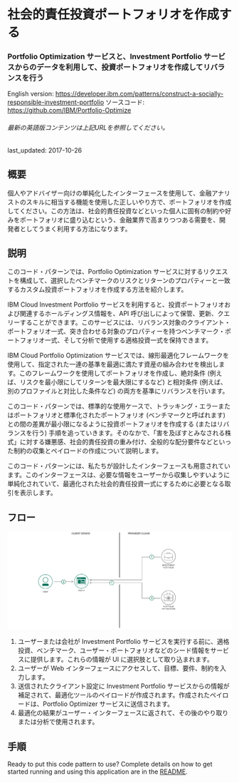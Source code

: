 # 社会的責任投資ポートフォリオを作成する

### Portfolio Optimization サービスと、Investment Portfolio サービスからのデータを利用して、投資ポートフォリオを作成してリバランスを行う

English version: https://developer.ibm.com/patterns/construct-a-socially-responsible-investment-portfolio
  ソースコード: https://github.com/IBM/Portfolio-Optimize

###### 最新の英語版コンテンツは上記URLを参照してください。
last_updated:    2017-10-26

 ## 概要

個人やアドバイザー向けの単純化したインターフェースを使用して、金融アナリストのスキルに相当する機能を使用した正しいやり方で、ポートフォリオを作成してください。この方法は、社会的責任投資などといった個人に固有の制約や好みをポートフォリオに盛り込むという、金融業界で高まりつつある需要を、開発者としてうまく利用する方法になります。

## 説明

このコード・パターンでは、Portfolio Optimization サービスに対するリクエストを構成して、選択したベンチマークのリスクとリターンのプロパティーと一致するカスタム投資ポートフォリオを作成する方法を紹介します。

IBM Cloud Investment Portfolio サービスを利用すると、投資ポートフォリオおよび関連するホールディングス情報を、API 呼び出しによって保管、更新、クエリーすることができます。このサービスには、リバランス対象のクライアント・ポートフォリオ一式、突き合わせる対象のプロパティーを持つベンチマーク・ポートフォリオ一式、そして分析で使用する適格投資一式を保持できます。

IBM Cloud Portfolio Optimization サービスでは、線形最適化フレームワークを使用して、指定された一連の基準を最適に満たす資産の組み合わせを検出します。このフレームワークを使用してポートフォリオを作成し、絶対条件 (例えば、リスクを最小限にしてリターンを最大限にするなど) と相対条件 (例えば、別のプロファイルと対比した条件など) の両方を基準にリバランスを行います。

このコード・パターンでは、標準的な使用ケースで、トラッキング・エラーまたはポートフォリオと標準化されたポートフォリオ (ベンチマークと呼ばれます) との間の差異が最小限になるように投資ポートフォリオを作成する (またはリバランスを行う) 手順を追っていきます。そのなかで、「害を及ぼすとみなされる株式」に対する嫌悪感、社会的責任投資の重み付け、全般的な配分要件などといった制約の収集とペイロードの作成について説明します。

このコード・パターンには、私たちが設計したインターフェースも用意されています。このインターフェースは、必要な情報をユーザーから収集しやすいように単純化されていて、最適化された社会的責任投資一式にするために必要となる取引を表示します。

## フロー

![フロー](./images/portfolio-optimization-arch.png)

1. ユーザーまたは会社が Investment Portfolio サービスを実行する前に、適格投資、ベンチマーク、ユーザー・ポートフォリオなどのシード情報をサービスに提供します。これらの情報が UI に選択肢として取り込まれます。
1. ユーザーが Web インターフェースにアクセスして、目標、要件、制約を入力します。
1. 送信されたクライアント設定に Investment Portfolio サービスからの情報が補足されて、最適化ツールのペイロードが作成されます。作成されたペイロードは、Portfolio Optimizer サービスに送信されます。
1. 最適化の結果がユーザー・インターフェースに返されて、その後のやり取りまたは分析で使用されます。

## 手順

Ready to put this code pattern to use? Complete details on how to get started running and using this application are in the [README](https://github.com/IBM/Portfolio-Optimize/blob/master/README.md).
